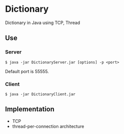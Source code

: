 # Dictionary

Dictionary in Java using TCP, Thread

## Use

### Server

```
$ java -jar DictionaryServer.jar [options] -p <port>
```

Default port is 55555.

### Client

```
$ java -jar DictionaryClient.jar
```

## Implementation
- TCP
- thread-per-connection architecture
